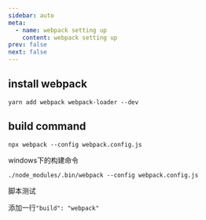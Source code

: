 ```yaml
---
sidebar: auto
meta:
  - name: webpack setting up
    content: webpack setting up
prev: false
next: false
---
```


## install webpack 
`yarn add webpack webpack-loader --dev`

## build command 
`npx webpack --config webpack.config.js`

windows下的构建命令

`./node_modules/.bin/webpack --config webpack.config.js`

脚本测试

添加一行`"build": "webpack"`
